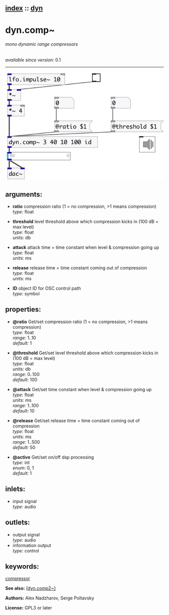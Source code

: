 [index](index.html) :: [dyn](category_dyn.html)
---

# dyn.comp~

###### mono dynamic range compressors

*available since version:* 0.1

---




[![example](../examples/img/dyn.comp~.jpg)](../examples/pd/dyn.comp~.pd)



## arguments:

* **ratio**
compression ratio (1 = no compression, &gt;1 means compression)<br>
_type:_ float<br>

* **threshold**
level threshold above which compression kicks in (100 dB = max level)<br>
_type:_ float<br>
_units:_ db<br>

* **attack**
attack time = time constant when level &amp; compression going up<br>
_type:_ float<br>
_units:_ ms<br>

* **release**
release time = time constant coming out of compression<br>
_type:_ float<br>
_units:_ ms<br>

* **ID**
object ID for OSC control path<br>
_type:_ symbol<br>





## properties:

* **@ratio** 
Get/set compression ratio (1 = no compression, &gt;1 means compression)<br>
_type:_ float<br>
_range:_ 1..10<br>
_default:_ 1<br>

* **@threshold** 
Get/set level threshold above which compression kicks in (100 dB = max level)<br>
_type:_ float<br>
_units:_ db<br>
_range:_ 0..100<br>
_default:_ 100<br>

* **@attack** 
Get/set time constant when level &amp; compression going up<br>
_type:_ float<br>
_units:_ ms<br>
_range:_ 1..100<br>
_default:_ 10<br>

* **@release** 
Get/set release time = time constant coming out of compression<br>
_type:_ float<br>
_units:_ ms<br>
_range:_ 1..500<br>
_default:_ 50<br>

* **@active** 
Get/set on/off dsp processing<br>
_type:_ int<br>
_enum:_ 0, 1<br>
_default:_ 1<br>



## inlets:

* input signal<br>
_type:_ audio



## outlets:

* output signal<br>
_type:_ audio
* information output<br>
_type:_ control



## keywords:

[compressor](keywords/compressor.html)



**See also:**
[\[dyn.comp2~\]](dyn.comp2~.html)




**Authors:** Alex Nadzharov, Serge Poltavsky




**License:** GPL3 or later





